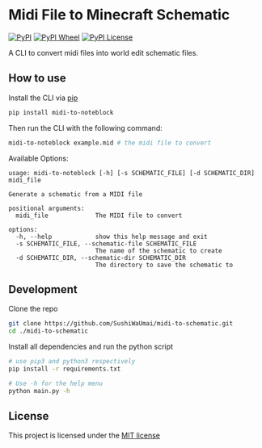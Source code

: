 # Midi File to Minecraft Schematic

[![PyPI](https://shields.io/pypi/v/midi-to-noteblock?style=flat-square)](https://pypi.org/project/midi-to-noteblock/)
[![PyPI Wheel](https://shields.io/pypi/wheel/midi-to-noteblock?style=flat-square)](https://pypi.org/project/midi-to-noteblock/)
[![PyPI License](https://shields.io/pypi/l/midi-to-noteblock?style=flat-square)](https://pypi.org/project/midi-to-noteblock/)

A CLI to convert midi files into world edit schematic files. 

## How to use
Install the CLI via [pip](https://pypi.org/project/midi-to-noteblock/)
```bash
pip install midi-to-noteblock
```

Then run the CLI with the following command:
```bash
midi-to-noteblock example.mid # the midi file to convert
```

Available Options:
```
usage: midi-to-noteblock [-h] [-s SCHEMATIC_FILE] [-d SCHEMATIC_DIR] midi_file

Generate a schematic from a MIDI file

positional arguments:
  midi_file             The MIDI file to convert

options:
  -h, --help            show this help message and exit
  -s SCHEMATIC_FILE, --schematic-file SCHEMATIC_FILE
                        The name of the schematic to create
  -d SCHEMATIC_DIR, --schematic-dir SCHEMATIC_DIR
                        The directory to save the schematic to

```

## Development
Clone the repo
```bash
git clone https://github.com/SushiWaUmai/midi-to-schematic.git
cd ./midi-to-schematic
```

Install all dependencies and run the python script
```bash
# use pip3 and python3 respectively
pip install -r requirements.txt

# Use -h for the help menu
python main.py -h
```

## License
This project is licensed under the [MIT license](./LICENSE)
